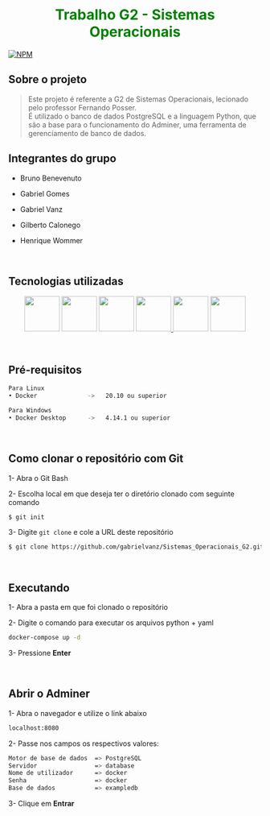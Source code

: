 <h1 align="center" style="color: green">Trabalho G2 - Sistemas Operacionais</h1>

[![NPM](https://img.shields.io/npm/l/react)](https://github.com/gabrielvanz/RealityStone_Gabriel_Compass/blob/develop/LICENSE)

<h2>Sobre o projeto</h2>

> Este projeto é referente a G2 de Sistemas Operacionais, lecionado pelo professor Fernando Posser.
  <br>É utilizado o banco de dados PostgreSQL e a linguagem Python, que são a base para  o funcionamento do Adminer, uma ferramenta de gerenciamento de banco de dados.


<h2>Integrantes do grupo</h2>

- Bruno Benevenuto

- Gabriel Gomes

- Gabriel Vanz

- Gilberto Calonego

- Henrique Wommer

<br>

<h2>Tecnologias utilizadas</h2>

<p align="center" color=""><a href="https://www.python.org/" title="Python"><img height="70" width="70" src="https://cdn.jsdelivr.net/gh/devicons/devicon/icons/python/python-original.svg"></a>
<a href="https://www.docker.com/" title="Docker"><img height="70" width="70" src="https://cdn.jsdelivr.net/gh/devicons/devicon/icons/docker/docker-original.svg"></a>
<a href="https://code.visualstudio.com/" title="Visual Studio Code"><img height="70" width="70" src="https://img.icons8.com/color/344/visual-studio-code-2019.png"></a>
<a href="https://git-scm.com/" title="Git"><img height="70" width="70" src="https://camo.githubusercontent.com/fbfcb9e3dc648adc93bef37c718db16c52f617ad055a26de6dc3c21865c3321d/68747470733a2f2f7777772e766563746f726c6f676f2e7a6f6e652f6c6f676f732f6769742d73636d2f6769742d73636d2d69636f6e2e737667"> </a>
<a href="https://github.com/" title="GitHub"> <img height="70" width="70" src="https://cdn-icons-png.flaticon.com/512/25/25231.png"></a>
<a href="https://www.canva.com/" title="Canva"> <img height="70" width="70" src="https://cdn.jsdelivr.net/gh/devicons/devicon/icons/canva/canva-original.svg"></a></p> 

<br>

<h2>Pré-requisitos</h2>

```bash
Para Linux
• Docker              ->   20.10 ou superior

Para Windows
• Docker Desktop      ->   4.14.1 ou superior

```
<br>

<h2>Como clonar o repositório com Git</h2>
1- Abra o Git Bash

2- Escolha local em que deseja ter o diretório clonado com seguinte comando

```bash
$ git init
```

3- Digite ```git clone``` e cole a URL deste repositório

```bash
$ git clone https://github.com/gabrielvanz/Sistemas_Operacionais_G2.git
```

<br>

<h2>Executando</h2>

1- Abra a pasta em que foi clonado o repositório

2- Digite o comando para executar os arquivos python + yaml

```bash
docker-compose up -d
```
3- Pressione **Enter**

<br>

<h2>Abrir o Adminer</h2>

1- Abra o navegador e utilize o link abaixo

```bash
localhost:8080
```

2- Passe nos campos os respectivos valores:
```bash
Motor de base de dados  => PostgreSQL
Servidor                => database
Nome de utilizador      => docker
Senha                   => docker
Base de dados           => exampledb
```
3- Clique em **Entrar**

<br>
